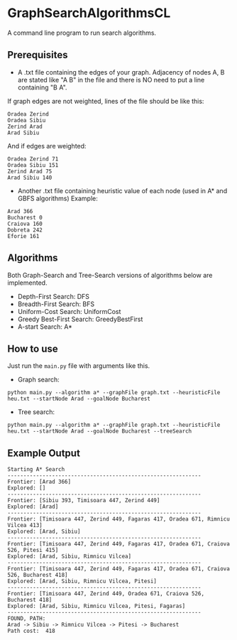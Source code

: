# GraphSearchAlgorithmsCL
A command line program to run search algorithms.

## Prerequisites
* A .txt file containing the edges of your graph.
Adjacency of nodes A, B are stated like "A B" in the file and there is NO need to put a line containing "B A".

If graph edges are not weighted, lines of the file should be like this:
```
Oradea Zerind
Oradea Sibiu
Zerind Arad
Arad Sibiu
```

And if edges are weighted:
```
Oradea Zerind 71
Oradea Sibiu 151
Zerind Arad 75
Arad Sibiu 140
```

* Another .txt file containing heuristic value of each node (used in A* and GBFS algorithms)
Example:
```
Arad 366
Bucharest 0
Craiova 160
Dobreta 242
Eforie 161
```

## Algorithms
Both Graph-Search and Tree-Search versions of algorithms below are implemented.

* Depth-First Search: DFS
* Breadth-First Search: BFS
* Uniform-Cost Search: UniformCost
* Greedy Best-First Search: GreedyBestFirst
* A-start Search: A*


## How to use
Just run the `main.py` file with arguments like this.

* Graph search:
```
python main.py --algorithm a* --graphFile graph.txt --heuristicFile heu.txt --startNode Arad --goalNode Bucharest
```

* Tree search:
```
python main.py --algorithm a* --graphFile graph.txt --heuristicFile heu.txt --startNode Arad --goalNode Bucharest --treeSearch
```

## Example Output
```
Starting A* Search
-------------------------------------------------------------
Frontier: [Arad 366]
Explored: []
-------------------------------------------------------------
Frontier: [Sibiu 393, Timisoara 447, Zerind 449]
Explored: [Arad]
-------------------------------------------------------------
Frontier: [Timisoara 447, Zerind 449, Fagaras 417, Oradea 671, Rimnicu Vilcea 413]
Explored: [Arad, Sibiu]
-------------------------------------------------------------
Frontier: [Timisoara 447, Zerind 449, Fagaras 417, Oradea 671, Craiova 526, Pitesi 415]
Explored: [Arad, Sibiu, Rimnicu Vilcea]
-------------------------------------------------------------
Frontier: [Timisoara 447, Zerind 449, Fagaras 417, Oradea 671, Craiova 526, Bucharest 418]
Explored: [Arad, Sibiu, Rimnicu Vilcea, Pitesi]
-------------------------------------------------------------
Frontier: [Timisoara 447, Zerind 449, Oradea 671, Craiova 526, Bucharest 418]
Explored: [Arad, Sibiu, Rimnicu Vilcea, Pitesi, Fagaras]
-------------------------------------------------------------
FOUND, PATH:
Arad -> Sibiu -> Rimnicu Vilcea -> Pitesi -> Bucharest
Path cost:  418
```
